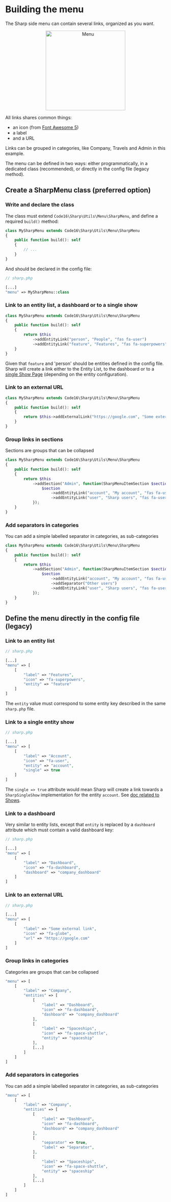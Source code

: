 # Building the menu

The Sharp side menu can contain several links, organized as you want.

<center><img width="250" src="./img/menu.png" alt="Menu"></center>

All links shares common things:

- an icon (from [Font Awesome 5](https://fontawesome.com/icons/))
- a label
- and a URL

Links can be grouped in categories, like Company, Travels and Admin in this example.

The menu can be defined in two ways: either programmatically, in a dedicated class (recommended), or directly in the config file (legacy method).

## Create a SharpMenu class (preferred option)

### Write and declare the class

The class must extend `Code16\Sharp\Utils\Menu\SharpMenu`, and define a required `build()` method:

```php
class MySharpMenu extends Code16\Sharp\Utils\Menu\SharpMenu
{
    public function build(): self
    {
        // ...
    }
}
```

And should be declared in the config file:

```php
// sharp.php

[...]
"menu" => MySharpMenu::class
```

### Link to an entity list, a dashboard or to a single show

```php
class MySharpMenu extends Code16\Sharp\Utils\Menu\SharpMenu
{
    public function build(): self
    {
        return $this
            ->addEntityLink("person", "People", "fas fa-user")
            ->addEntityLink("feature", "Features", "fas fa-superpowers");
    }
}
```

Given that `feature` and 'person' should be entities defined in the config file. Sharp will create a link either to the Entity List, to the dashboard or to a [single Show Page](single-show.md) (depending on the entity configuration).

### Link to an external URL

```php
class MySharpMenu extends Code16\Sharp\Utils\Menu\SharpMenu
{
    public function build(): self
    {
        return $this->addExternalLink("https://google.com", "Some external link", "fas fa-globe");
    }
}
```

### Group links in sections

Sections are groups that can be collapsed

```php
class MySharpMenu extends Code16\Sharp\Utils\Menu\SharpMenu
{
    public function build(): self
    {
        return $this
            ->addSection("Admin", function(SharpMenuItemSection $section) {
                $section
                    ->addEntityLink("account", "My account", "fas fa-user")
                    ->addEntityLink("user", "Sharp users", "fas fa-user-secret");
            });
    }
}
```

### Add separators in categories

You can add a simple labelled separator in categories, as sub-categories

```php
class MySharpMenu extends Code16\Sharp\Utils\Menu\SharpMenu
{
    public function build(): self
    {
        return $this
            ->addSection("Admin", function(SharpMenuItemSection $section) {
                $section
                    ->addEntityLink("account", "My account", "fas fa-user")
                    ->addSeparator("Other users")
                    ->addEntityLink("user", "Sharp users", "fas fa-user-secret");
            });
    }
}
```

## Define the menu directly in the config file (legacy)

### Link to an entity list

```php
// sharp.php

[...]
"menu" => [
    [
        "label" => "Features",
        "icon" => "fa-superpowers",
        "entity" => "feature"
    ]
]
```

The `entity` value must correspond to some entity key described in the same `sharp.php` file.

### Link to a single entity show

```php
// sharp.php

[...]
"menu" => [
    [
        "label" => "Account",
        "icon" => "fa-user",
        "entity" => "account",
        "single" => true
    ]
]
```

The `single => true` attribute would mean Sharp will create a link towards a `SharpSingleShow` implementation for the entity `account`. See [doc related to Shows](single-show.md). 

### Link to a dashboard

Very similar to entity lists, except that `entity` is replaced by a `dashboard` attribute which must contain a valid dashboard key:

```php
// sharp.php

[...]
"menu" => [
    [
        "label" => "Dashboard",
        "icon" => "fa-dashboard",
        "dashboard" => "company_dashboard"
    ]
]
```

### Link to an external URL

```php
// sharp.php

[...]
"menu" => [
    [
        "label" => "Some external link",
        "icon" => "fa-globe",
        "url" => "https://google.com"
    ]
]
```

### Group links in categories

Categories are groups that can be collapsed

```php
"menu" => [
    [
        "label" => "Company",
        "entities" => [
            [
                "label" => "Dashboard",
                "icon" => "fa-dashboard",
                "dashboard" => "company_dashboard"
            ],
            [
                "label" => "Spaceships",
                "icon" => "fa-space-shuttle",
                "entity" => "spaceship"
            ],
            [...]
        ]
    ]
]
```

### Add separators in categories

You can add a simple labelled separator in categories, as sub-categories

```php
"menu" => [
    [
        "label" => "Company",
        "entities" => [
            [
                "label" => "Dashboard",
                "icon" => "fa-dashboard",
                "dashboard" => "company_dashboard"
            ],
            [
                "separator" => true,
                "label" => "Separator",
            ],
            [
                "label" => "Spaceships",
                "icon" => "fa-space-shuttle",
                "entity" => "spaceship"
            ],
            [...]
        ]
    ]
]
```
